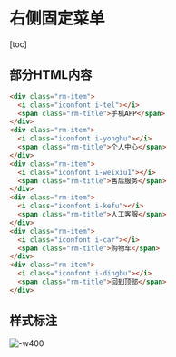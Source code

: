 # 右侧固定菜单

[toc]

## 部分HTML内容

```html
<div class="rm-item">
  <i class="iconfont i-tel"></i>
  <span class="rm-title">手机APP</span>
</div>
<div class="rm-item">
  <i class="iconfont i-yonghu"></i>
  <span class="rm-title">个人中心</span>
</div>
<div class="rm-item">
  <i class="iconfont i-weixiu1"></i>
  <span class="rm-title">售后服务</span>
</div>
<div class="rm-item">
  <i class="iconfont i-kefu"></i>
  <span class="rm-title">人工客服</span>
</div>
<div class="rm-item">
  <i class="iconfont i-car"></i>
  <span class="rm-title">购物车</span>
</div>
<div class="rm-item">
  <i class="iconfont i-dingbu"></i>
  <span class="rm-title">回到顶部</span>
</div>
```

## 样式标注

![-w400](http://mdrs.yuanjin.tech/img/2021-12-01-16383435524867.jpg)
